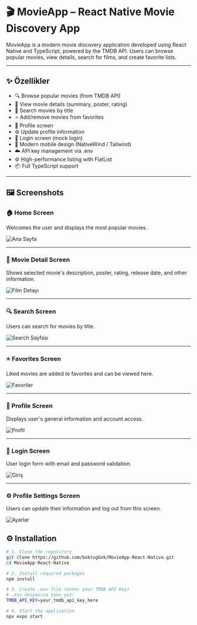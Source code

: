 # 🎬 MovieApp – React Native Movie Discovery App

MovieApp is a modern movie discovery application developed using React Native and TypeScript, powered by the TMDB API.
Users can browse popular movies, view details, search for films, and create favorite lists.

---

## ✨ Özellikler

- 🔍 Browse popular movies (from TMDB API)
- 📄 View movie details (summary, poster, rating)
- 🔎 Search movies by title
- ⭐ Add/remove movies from favorites
- 👤 Profile screen
- ⚙️ Update profile information
- 🔐 Login screen (mock login)
- 🎨 Modern mobile design (NativeWind / Tailwind)
- ☁️ API key management via .env
- ⚙️ High-performance listing with FlatList
- 📦 Full TypeScript support

---

## 🖼️ Screenshots

### 🏠 Home Screen
Welcomes the user and displays the most popular movies.

![Ana Sayfa](assets/screenshots/main_screen.jpeg)

---

### 📄 Movie Detail Screen
Shows selected movie's description, poster, rating, release date, and other information.

![Film Detayı](assets/screenshots/movie-detail_screen.jpeg)

---

### 🔍 Search Screen
Users can search for movies by title.

![Search Sayfası](assets/screenshots/search_screen.jpeg)

---

### ⭐ Favorites Screen
Liked movies are added to favorites and can be viewed here.

![Favoriler](assets/screenshots/favorites.jpeg)

---

### 👤 Profile Screen
Displays user's general information and account access. 

![Profil](assets/screenshots/profile.jpeg)

---

### 🔐 Login Screen
User login form with email and password validation.

![Giriş](assets/screenshots/login_screen.jpeg)

---

### ⚙️ Profile Settings Screen
Users can update their information and log out from this screen. 

![Ayarlar](assets/screenshots/profile-setting_screen.jpeg)


## ⚙️ Installation

```bash
# 1. Clone the repository
git clone https://github.com/GoktugGok/MovieApp-React-Native.git
cd MovieApp-React-Native

# 2. Install required packages
npm install

# 3. Create .env file (enter your TMDB API key)
# .env dosyasına şunu yaz:
TMDB_API_KEY=your_tmdb_api_key_here

# 4. Start the application
npx expo start

